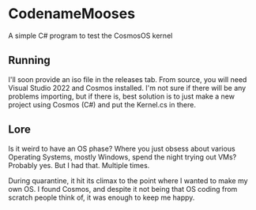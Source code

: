 # CodenameMooses

A simple C# program to test the CosmosOS kernel

## Running
I'll soon provide an iso file in the releases tab. From source, you will need Visual Studio 2022 and Cosmos installed. I'm not sure if there will be any problems importing, but if there is, best solution is to just make a new project using Cosmos (C#) and put the Kernel.cs in there.

## Lore 
Is it weird to have an OS phase? Where you just obsess about various Operating Systems, mostly Windows, spend the night trying out VMs? Probably yes. But I had that. Multiple times. 

During quarantine, it hit its climax to the point where I wanted to make my own OS. I found Cosmos, and despite it not being that OS coding from scratch people think of, it was enough to keep me happy.

